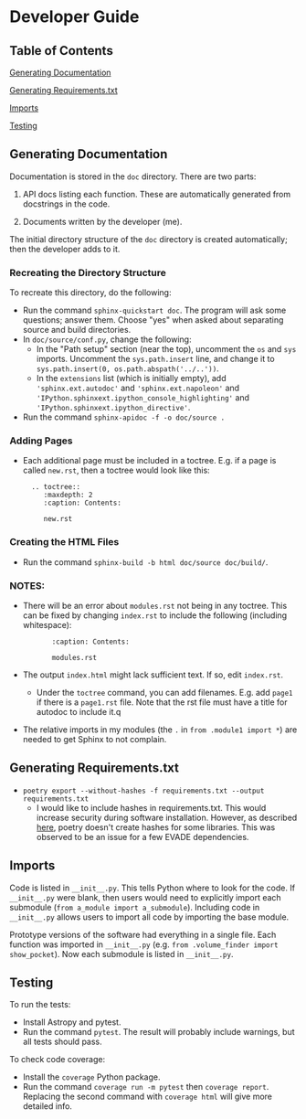 # Developer Guide

## Table of Contents
[Generating Documentation](#gen_docs)

[Generating Requirements.txt](#gen_reqs)

[Imports](#imports)

[Testing](#testing)
## <a name="gen_docs"></a>Generating Documentation
Documentation is stored in the `doc` directory.  There are two parts:

1. API docs listing each function.  These are automatically generated from docstrings in the code.

2. Documents written by the developer (me).

The initial directory structure of the `doc` directory is created automatically; then the developer adds to it.

### Recreating the Directory Structure

To recreate this directory, do the following:

* Run the command `sphinx-quickstart doc`.  The program will ask some questions; answer them.  Choose "yes" when asked about separating source and build directories.
* In `doc/source/conf.py`, change the following:
  * In the "Path setup" section (near the top), uncomment the `os` and `sys` imports.  Uncomment the `sys.path.insert` line, and change it to `sys.path.insert(0, os.path.abspath('../..'))`.
  * In the `extensions` list (which is initially empty), add `'sphinx.ext.autodoc'` and `'sphinx.ext.napoleon'` and `'IPython.sphinxext.ipython_console_highlighting'` and `'IPython.sphinxext.ipython_directive'`.
* Run the command `sphinx-apidoc -f -o doc/source .`

### Adding Pages
* Each additional page must be included in a toctree.  E.g. if a page is called `new.rst`, then a toctree would look like this:

        .. toctree::
           :maxdepth: 2
           :caption: Contents:

           new.rst


### Creating the HTML Files

* Run the command `sphinx-build -b html doc/source doc/build/`.

### NOTES:
  * There will be an error about `modules.rst` not being in any toctree.  This can be fixed by changing `index.rst` to include the following (including whitespace):



               :caption: Contents:
          
               modules.rst
               
  * The output `index.html` might lack sufficient text.  If so, edit `index.rst`.
      * Under the `toctree` command, you can add filenames.  E.g. add `page1` if there is a `page1.rst` file.  Note that the rst file must have a title for autodoc to include it.q
  * The relative imports in my modules (the `.` in `from .module1 import *`) are needed to get Sphinx to not complain.

## <a name="gen_reqs"></a>Generating Requirements.txt
* `poetry export --without-hashes -f requirements.txt --output requirements.txt`
  * I would like to include hashes in requirements.txt.  This would increase security during software installation.  However, as described [here](https://github.com/python-poetry/poetry/issues/7122), poetry doesn't create hashes for some libraries.  This was observed to be an issue for a few EVADE dependencies.

## <a name="imports"></a>Imports
Code is listed in `__init__.py`.  This tells Python where to look for the code.  If `__init__.py` were blank, then users would need to explicitly import each submodule (`from a_module import a_submodule`).  Including code in `__init__.py` allows users to import all code by importing the base module.

Prototype versions of the software had everything in a single file.  Each function was imported in `__init__.py` (e.g. `from .volume_finder import show_pocket`).  Now each submodule is listed in `__init__.py`.

## <a name="testing"></a>Testing
To run the tests:

* Install Astropy and pytest.
* Run the command `pytest`.  The result will probably include warnings, but all tests should pass.

To check code coverage:

* Install the `coverage` Python package.
* Run the command `coverage run -m pytest` then `coverage report`.  Replacing the second command with `coverage html` will give more detailed info.